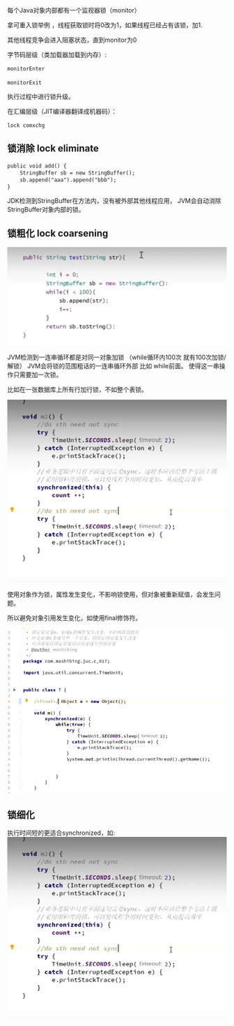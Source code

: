 每个Java对象内部都有一个监视器锁（monitor）

拿可重入锁举例 ，线程获取锁时将0改为1，如果线程已经占有该锁，加1.

其他线程竞争会进入阻塞状态，直到monitor为0

字节码层级（类加载器加载到内存）:

    monitorEnter 

    monitorExit

执行过程中进行锁升级。

在汇编层级（JIT编译器翻译成机器码）：

    lock comxchg


锁消除 lock eliminate
---

    public void add() {
        StringBuffer sb = new StringBuffer();
        sb.append("aaa").append("bbb");
    }

JDK检测到StringBuffer在方法内，没有被外部其他线程应用，
JVM会自动消除StringBuffer对象内部的锁。


锁粗化 lock coarsening
---
![img_39.png](img_39.png)

JVM检测到一连串循环都是对同一对象加锁
（while循环内100次 就有100次加锁/解锁）
JVM会将锁的范围粗话的一连串循环外部 比如 while前面。
使得这一串操作只需要加一次锁。


比如在一张数据库上所有行加行锁，不如整个表锁。

![img_23.png](img_23.png)

使用对象作为锁，属性发生变化，不影响锁使用，但对象被重新赋值，会发生问题。

所以避免对象引用发生变化，如使用final修饰符。

![img_24.png](img_24.png)


锁细化
---

执行时间短的更适合synchronized，如:
![img_22.png](img_22.png)